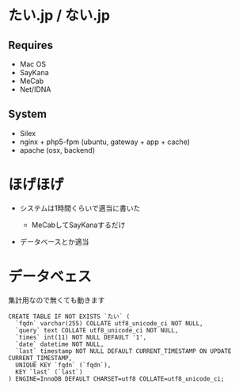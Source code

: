 たい.jp / ない.jp
=================

Requires
--------

* Mac OS
* SayKana
* MeCab
* Net/IDNA

System
------

* Silex
* nginx + php5-fpm (ubuntu, gateway + app + cache)
* apache (osx, backend)


ほげほげ
========

* システムは1時間くらいで適当に書いた
  * MeCabしてSayKanaするだけ

* データベースとか適当


データベェス
============

集計用なので無くても動きます

    CREATE TABLE IF NOT EXISTS `たい` (
      `fqdn` varchar(255) COLLATE utf8_unicode_ci NOT NULL,
      `query` text COLLATE utf8_unicode_ci NOT NULL,
      `times` int(11) NOT NULL DEFAULT '1',
      `date` datetime NOT NULL,
      `last` timestamp NOT NULL DEFAULT CURRENT_TIMESTAMP ON UPDATE CURRENT_TIMESTAMP,
      UNIQUE KEY `fqdn` (`fqdn`),
      KEY `last` (`last`)
    ) ENGINE=InnoDB DEFAULT CHARSET=utf8 COLLATE=utf8_unicode_ci;

